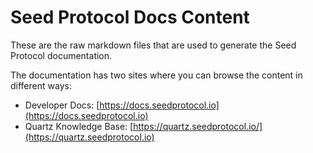 # Seed Protocol Docs Content

These are the raw markdown files that are used to generate the Seed Protocol documentation. 

The documentation has two sites where you can browse the content in different ways:

- Developer Docs: [https://docs.seedprotocol.io](https://docs.seedprotocol.io)
- Quartz Knowledge Base: [https://quartz.seedprotocol.io/](https://quartz.seedprotocol.io)
